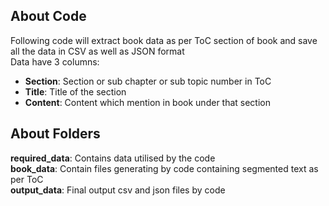 ## About Code

Following code will extract book data as per ToC section of book and save all the data in CSV as well as JSON format<br/>
Data have 3 columns:<br/>
- **Section**: Section or sub chapter or sub topic number in ToC
- **Title**: Title of the section
- **Content**: Content which mention in book under that section

## About Folders
**required_data**: Contains data utilised by the code <br/>
**book_data**: Contain files generating by code containing segmented text as per ToC <br/>
**output_data**: Final output csv and json files by code <br/>